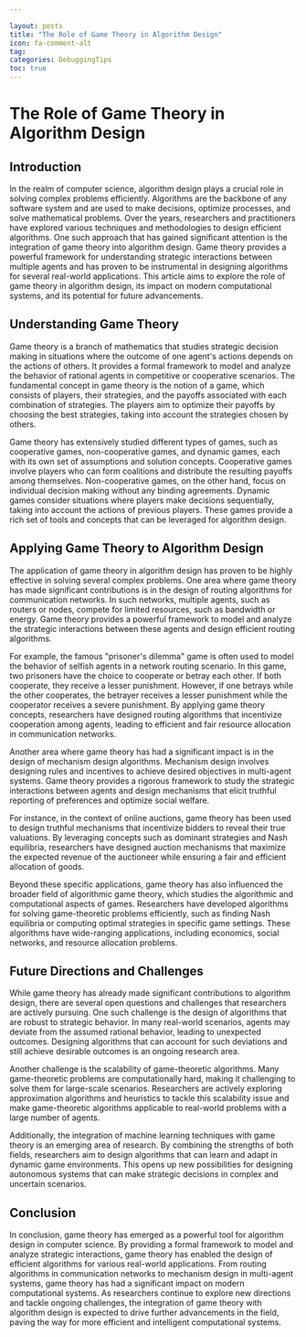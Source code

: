 ```yaml
---

layout: posts
title: "The Role of Game Theory in Algorithm Design"
icon: fa-comment-alt
tag:
categories: DebuggingTips
toc: true
---
```




# The Role of Game Theory in Algorithm Design

## Introduction

In the realm of computer science, algorithm design plays a crucial role in solving complex problems efficiently. Algorithms are the backbone of any software system and are used to make decisions, optimize processes, and solve mathematical problems. Over the years, researchers and practitioners have explored various techniques and methodologies to design efficient algorithms. One such approach that has gained significant attention is the integration of game theory into algorithm design. Game theory provides a powerful framework for understanding strategic interactions between multiple agents and has proven to be instrumental in designing algorithms for several real-world applications. This article aims to explore the role of game theory in algorithm design, its impact on modern computational systems, and its potential for future advancements.

## Understanding Game Theory

Game theory is a branch of mathematics that studies strategic decision making in situations where the outcome of one agent's actions depends on the actions of others. It provides a formal framework to model and analyze the behavior of rational agents in competitive or cooperative scenarios. The fundamental concept in game theory is the notion of a game, which consists of players, their strategies, and the payoffs associated with each combination of strategies. The players aim to optimize their payoffs by choosing the best strategies, taking into account the strategies chosen by others.

Game theory has extensively studied different types of games, such as cooperative games, non-cooperative games, and dynamic games, each with its own set of assumptions and solution concepts. Cooperative games involve players who can form coalitions and distribute the resulting payoffs among themselves. Non-cooperative games, on the other hand, focus on individual decision making without any binding agreements. Dynamic games consider situations where players make decisions sequentially, taking into account the actions of previous players. These games provide a rich set of tools and concepts that can be leveraged for algorithm design.

## Applying Game Theory to Algorithm Design

The application of game theory in algorithm design has proven to be highly effective in solving several complex problems. One area where game theory has made significant contributions is in the design of routing algorithms for communication networks. In such networks, multiple agents, such as routers or nodes, compete for limited resources, such as bandwidth or energy. Game theory provides a powerful framework to model and analyze the strategic interactions between these agents and design efficient routing algorithms.

For example, the famous "prisoner's dilemma" game is often used to model the behavior of selfish agents in a network routing scenario. In this game, two prisoners have the choice to cooperate or betray each other. If both cooperate, they receive a lesser punishment. However, if one betrays while the other cooperates, the betrayer receives a lesser punishment while the cooperator receives a severe punishment. By applying game theory concepts, researchers have designed routing algorithms that incentivize cooperation among agents, leading to efficient and fair resource allocation in communication networks.

Another area where game theory has had a significant impact is in the design of mechanism design algorithms. Mechanism design involves designing rules and incentives to achieve desired objectives in multi-agent systems. Game theory provides a rigorous framework to study the strategic interactions between agents and design mechanisms that elicit truthful reporting of preferences and optimize social welfare.

For instance, in the context of online auctions, game theory has been used to design truthful mechanisms that incentivize bidders to reveal their true valuations. By leveraging concepts such as dominant strategies and Nash equilibria, researchers have designed auction mechanisms that maximize the expected revenue of the auctioneer while ensuring a fair and efficient allocation of goods.

Beyond these specific applications, game theory has also influenced the broader field of algorithmic game theory, which studies the algorithmic and computational aspects of games. Researchers have developed algorithms for solving game-theoretic problems efficiently, such as finding Nash equilibria or computing optimal strategies in specific game settings. These algorithms have wide-ranging applications, including economics, social networks, and resource allocation problems.

## Future Directions and Challenges

While game theory has already made significant contributions to algorithm design, there are several open questions and challenges that researchers are actively pursuing. One such challenge is the design of algorithms that are robust to strategic behavior. In many real-world scenarios, agents may deviate from the assumed rational behavior, leading to unexpected outcomes. Designing algorithms that can account for such deviations and still achieve desirable outcomes is an ongoing research area.

Another challenge is the scalability of game-theoretic algorithms. Many game-theoretic problems are computationally hard, making it challenging to solve them for large-scale scenarios. Researchers are actively exploring approximation algorithms and heuristics to tackle this scalability issue and make game-theoretic algorithms applicable to real-world problems with a large number of agents.

Additionally, the integration of machine learning techniques with game theory is an emerging area of research. By combining the strengths of both fields, researchers aim to design algorithms that can learn and adapt in dynamic game environments. This opens up new possibilities for designing autonomous systems that can make strategic decisions in complex and uncertain scenarios.

## Conclusion

In conclusion, game theory has emerged as a powerful tool for algorithm design in computer science. By providing a formal framework to model and analyze strategic interactions, game theory has enabled the design of efficient algorithms for various real-world applications. From routing algorithms in communication networks to mechanism design in multi-agent systems, game theory has had a significant impact on modern computational systems. As researchers continue to explore new directions and tackle ongoing challenges, the integration of game theory with algorithm design is expected to drive further advancements in the field, paving the way for more efficient and intelligent computational systems.